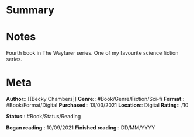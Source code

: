 # Summary

# Notes
Fourth book in The Wayfarer series.
One of my favourite science fiction series.


# Meta
**Author**:: [[Becky Chambers]]
**Genre**:: #Book/Genre/Fiction/Sci-fi
**Format**:: #Book/Format/Digital
**Purchased**:: 13/03/2021
**Location**:: Digital
**Rating**:: /10

**Status**:: #Book/Status/Reading

**Began reading**:: 10/09/2021
**Finished reading**:: DD/MM/YYYY